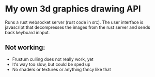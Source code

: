 # My own 3d graphics drawing API

Runs a rust websocket server (rust code in src). The user interface is javascript that decompresses the images from the 
rust server and sends back keyboard innput.

## Not working:
- Frustum culling does not really work, yet
- It's way too slow, but could be sped up
- No shaders or textures or anything fancy like that
